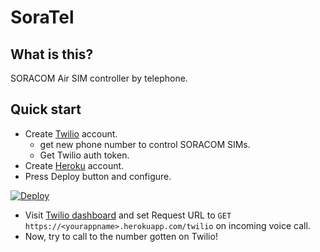 # SoraTel

## What is this?

SORACOM Air SIM controller by telephone.

## Quick start

* Create [Twilio](https://www.twilio.com/) account.
  * get new phone number to control SORACOM SIMs.
  * Get Twilio auth token.
* Create [Heroku](https://www.heroku.com/) account.
* Press Deploy button and configure.

[![Deploy](https://www.herokucdn.com/deploy/button.svg)](https://heroku.com/deploy?template=https://github.com/tmtysk/soratel)

* Visit [Twilio dashboard](https://www.twilio.com/user/account/voice/phone-numbers) and set Request URL to `GET https://<yourappname>.herokuapp.com/twilio` on incoming voice call.
* Now, try to call to the number gotten on Twilio!
